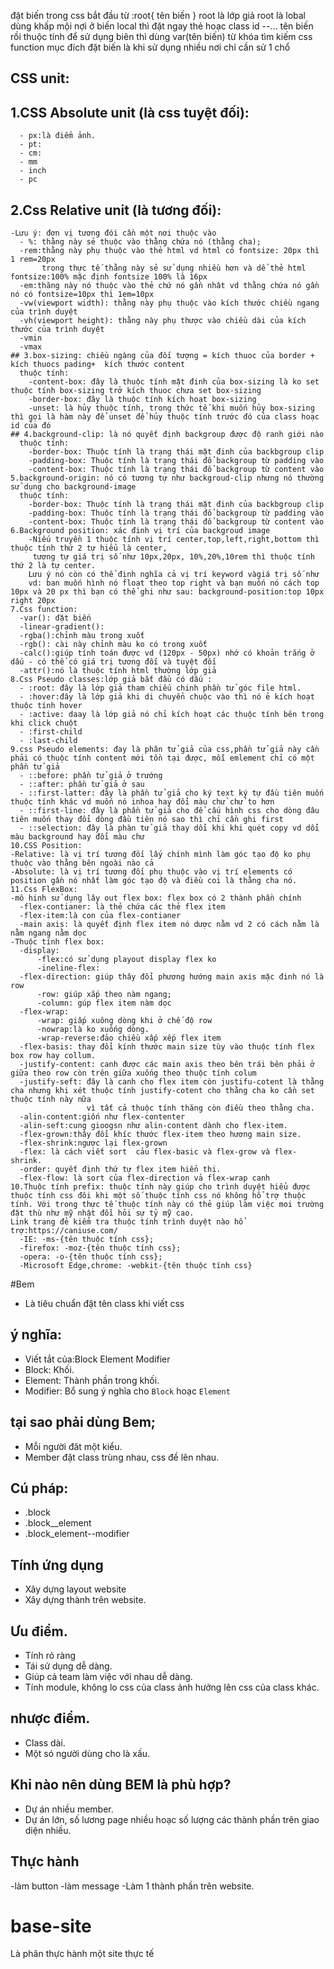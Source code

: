 đặt biến trong css bắt đầu từ :root{ tên biến }
root là lớp giả root là lobal dùng khấp mội nợi ở biến
local thì đặt ngay thẻ hoạc class id --... tên biến rồi thuộc tính
để sử dụng biên thì dùng var(tên biến) từ khóa tìm kiếm css function
mục đích đặt biến là khi sử dụng nhiều nơi chỉ cần sử 1 chổ

## CSS unit:

## 1.CSS Absolute unit (là css tuyệt đối):

      - px:là điểm ảnh.
      - pt:
      - cm:
      - mm
      - inch
      - pc

## 2.Css Relative unit (là tương đối):

    -Lưu ý: đơn vị tương đói cần một nơi thuộc vào
      - %: thằng này sẻ thuộc vào thằng chứa nó (thằng cha);
      -rem:thằng này phụ thuộc vào thẻ html vd html có fontsize: 20px thì 1 rem=20px
           trong thực tế thằng này sẻ sử dụng nhiều hơn và dể thẻ html fontsize:100% mặc định fontsize 100% là 16px
      -em:thăng này nó thuộc vào thẻ chứ nó gần nhât vd thằng chứa nó gần nó có fontsize=10px thì 1em=10px
      -vw(viewport width): thằng này phụ thuộc vào kích thước chiều ngang của trình duyệt
      -vh(viewport height): thằng này phụ thược vào chiều dài của kích thước của trình duyệt
      -vmin
      -vmax
    ## 3.box-sizing: chiều ngàng của đối tượng = kích thuoc của border + kích thuocs pading+  kích thước content
      thuộc tính:
        -content-box: đây là thuộc tính mặt đinh của box-sizing là ko set thuộc tính box-sizing trở kích thuoc chưa set box-sizing
        -border-box: đây là thuộc tính kích hoạt box-sizing
        -unset: là hủy thuộc tính, trong thức tế khi muốn hủy box-sizing thì gọi là hàm này để unset để hủy thuộc tính trước đó của class hoạc id của đó
    ## 4.background-clip: là nó quyết định backgroup được độ ranh giới nào
      thuộc tính:
        -border-box: Thuộc tính là trạng thái mặt đinh của backbgroup clip
        -padding-box: Thuộc tính là trạng thái đổ backgroup từ padding vào
        -content-box: Thuộc tính là trạng thái đổ backgroup từ content vào
    5.background-origin: nó có tương tự như backgroud-clip nhưng nó thường sử dụng cho background-image
      thuộc tính:
        -border-box: Thuộc tính là trạng thái mặt đinh của backbgroup clip
        -padding-box: Thuộc tính là trạng thái đổ backgroup từ padding vào
        -content-box: Thuộc tính là trạng thái đổ backgroup từ content vào
    6.Background position: xác đinh vị trí của backgroud image
        -Niếu truyền 1 thuộc tính vị trí center,top,left,right,bottom thì thuộc tính thứ 2 tự hiểu là center,
         tương tự giá trị số như 10px,20px, 10%,20%,10rem thì thuộc tính thứ 2 là tự center.
        Lưu ý nó còn có thể định nghĩa cả vị trí keyword vàgiá trị số như
        vd: ban muốn hình nó float theo top right và bạn muốn nó cách top 10px và 20 px thì bạn có thể ghi như sau: background-position:top 10px right 20px
    7.Css function:
      -var(): đặt biến
      -linear-gradient():
      -rgba():chỉnh màu trong xuốt
      -rgb(): cài này chỉnh màu ko có trong xuốt
      -calc():giúp tính toán được vd (120px - 50px) nhớ có khoản trắng ở dấu - có thể có giá trị tương đối và tuyệt đối
      -attr():nó là thuộc tính html thường lớp giả
    8.Css Pseudo classes:lớp giả bắt đầu có dấu :
      - :root: đây là lớp giả tham chiếu chinh phần tử góc file html.
      - :hover:đây là lớp giả khi di chuyển chuộc vào thì nó ẻ kích hoạt thuộc tính hover
      - :active: daay là lớp giả nó chỉ kích hoạt các thuộc tính bên trong khi click chuột
      - :first-child
      - :last-child
    9.css Pseudo elements: đay là phân tử giả của css,phần tử giả này cần phải có thuộc tính content mới tồn tại được, mỗi emlement chỉ có một phần tử giả
      - ::before: phần tử giả ở trướng
      - ::after: phần tử giả ở sau
      - ::first-latter: đây là phần tử giả cho ký text ký tự đầu tiên muốn thuộc tính khác vd muốn nó inhoa hay đổi màu chử chử to hơn
      - ::first-line: đây là phần tử giả cho để cấu hình css cho dòng đâu tiên muốn thay đổi dòng đầu tiên nó sao thì chỉ cần ghi first
      - ::selection: đây là phàn tử giả thay dổi khi khi quét copy vd dổi màu background hay đổi màu chư
    10.CSS Position:
    -Relative: là vị trí tương đối lấy chính mình làm góc tạo độ ko phụ thuộc vào thằng bên ngoài nào cả
    -Absolute: là vị trí tương đối phụ thuộc vào vị trí elements có position gần nó nhất làm góc tạo độ và điều coi là thằng cha nó.
    11.Css FlexBox:
    -mô hinh sử dụng lây out flex box: flex box có 2 thành phần chính
      -flex-contianer: là thẻ chứa các thẻ flex item
      -flex-item:là con của flex-contianer
      -main axis: là quyết định flex item nó dược nằm vd 2 có cách nằm là nằm ngang nằm dọc
    -Thuộc tính flex box:
      -display:
          -flex:có sử dụng playout display flex ko
          -ineline-flex:
      -flex-direction: giúp thây đổi phương hướng main axis mặc đinh nó là row
          -row: giúp xắp theo nàm ngang;
          -column: gúp flex item nàm dọc
      -flex-wrap:
          -wrap: giấp xuông dòng khi ở chế độ row
          -nowrap:là ko xuống dòng.
          -wrap-reverse:đảo chiều xấp xếp flex item
      -flex-basis: thay đổi kính thước main size tùy vào thuộc tính flex box row hay collum.
      -justify-content: canh được các main axis theo bên trái bên phải ở giữa theo row còn trên giữa xuống theo thuộc tính colum
      -justify-seft: đây là canh cho flex item còn justifu-cotent là thằng cha nhưng khi xét thuộc tính justify-cotent cho thằng cha ko cần set thuộc tính này nữa
                     vì tất cả thuộc tính thăng còn điều theo thằng cha.
      -alin-content:giốn như flex-contenter
      -alin-seft:cung gioogsn như alin-content dành cho flex-item.
      -flex-grown:thây đổi khíc thước flex-item theo hương main size.
      -flex-shrink:ngược lại flex-grown
      -flex: là cách viết sort  cảu flex-basic và flex-grow và flex-shrink.
      -order: quyết định thứ tự flex item hiển thị.
      -flex-flow: là sort của flex-direction vả flex-wrap canh
    10.Thuộc tính prefix: thuộc tính này giúp cho trình duyệt hiểu được thuộc tính css đôi khi một số thuộc tính css nó không hổ trợ thuộc tính. Với trong thực tế thuộc tính này có thẻ giúp làm việc moi trường đặt thù như mỹ nhật đồi hỏi sự tỷ mỹ cao.
    Link trang đẻ kiểm tra thuộc tính trình duyệt nào hổ trợ:https://caniuse.com/
      -IE: -ms-{tên thuộc tính css};
      -firefox: -moz-{tên thuộc tính css};
      -opera: -o-{tên thuộc tính css};
      -Microsoft Edge,chrome: -webkit-{tên thuộc tính css}

#Bem

- Là tiêu chuẩn đặt tên class khi viết css

## ý nghĩa:

- Viết tắt của:Block Element Modifier
- Block: Khối.
- Element: Thành phần trong khối.
- Modifier: Bổ sung ý nghĩa cho `Block` hoạc `Element`

## tại sao phải dùng Bem;

- Mỗi người đăt một kiểu.
- Member đặt class trùng nhau, css đề lên nhau.

## Cú pháp:

- .block
- .block\_\_element
- .block_element--modifier

## Tính ứng dụng

- Xây dựng layout website
- Xây dựng thành trên website.

## Ưu điểm.

- Tính rỏ ràng
- Tái sử dụng dễ dàng.
- Giúp cả team làm việc với nhau dễ dàng.
- Tính module, không lo css của class ảnh hưởng lên css của class khác.

## nhược điểm.

- Class dài.
- Một só người dùng cho là xấu.

## Khi nào nên dùng BEM là phù hợp?

- Dự án nhiều member.
- Dự án lớn, số lương page nhiều hoạc số lượng các thành phần trên giao diện nhiều.

## Thực hành

-làm button
-làm message
-Làm 1 thành phần trên website.

# base-site

Là phân thực hành một site thực tế

